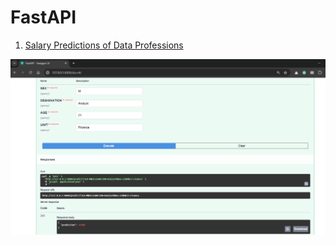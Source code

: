 # FastAPI



1. [Salary Predictions of Data Professions](<App - Salary>)

![Prediction](<App - Salary/Prediction/Result.png>)


